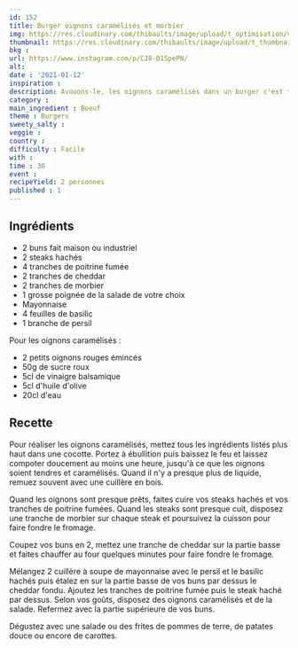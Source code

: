 ```yaml
---
id: 152
title: Burger oignons caramélisés et morbier
img: https://res.cloudinary.com/thibaults/image/upload/t_optimisation/v1610482058/Recipes/20210112_burger_morbier.jpg
thumbnail: https://res.cloudinary.com/thibaults/image/upload/t_thumbnail_josie/v1610482058/Recipes/20210112_burger_morbier.jpg
bkg : 
url: https://www.instagram.com/p/CJ8-D1SpePN/
alt: 
date : '2021-01-12'
inspiration : 
description: Avouons-le, les oignons caramélisés dans un burger c'est toujours délicieux ! Découvrez cette recette de burger au morbier.
category : 
main_ingredient : Boeuf
theme : Burgers
sweety_salty : 
veggie : 
country :
difficulty : Facile
with : 
time : 30
event :
recipeYield: 2 personnes
published : 1
---
```


## Ingrédients
 - 2 buns fait maison ou industriel
 - 2 steaks hachés
 - 4 tranches de poitrine fumée
 - 2 tranches de cheddar
 - 2 tranches de morbier
 - 1 grosse poignée de la salade de votre choix
 - Mayonnaise
 - 4 feuilles de basilic
 - 1 branche de persil

Pour les oignons caramélisés :
 - 2 petits oignons rouges émincés
 - 50g de sucre roux
 - 5cl de vinaigre balsamique
 - 5cl d'huile d'olive
 - 20cl d'eau

## Recette
Pour réaliser les oignons caramélisés, mettez tous les ingrédients listés plus haut dans une cocotte. Portez à ébullition puis baissez le feu et laissez compoter doucement au moins une heure, jusqu'à ce que les oignons soient tendres et caramélisés. Quand il n'y a presque plus de liquide, remuez souvent avec une cuillère en bois.

Quand les oignons sont presque prêts, faites cuire vos steaks hachés et vos tranches de poitrine fumées. Quand les steaks sont presque cuit, disposez une tranche de morbier sur chaque steak et poursuivez la cuisson pour faire fondre le fromage.

Coupez vos buns en 2, mettez une tranche de cheddar sur la partie basse et faites chauffer au four quelques minutes pour faire fondre le fromage.

Mélangez 2 cuillère à soupe de mayonnaise avec le persil et le basilic hachés puis étalez en sur la partie basse de vos buns par dessus le cheddar fondu. Ajoutez les tranches de poitrine fumée puis le steak haché par dessus. Selon vos goûts, disposez des oignons caramélisés et de la salade. Refermez avec la partie supérieure de vos buns.

Dégustez avec une salade ou des frites de pommes de terre, de patates douce ou encore de carottes.